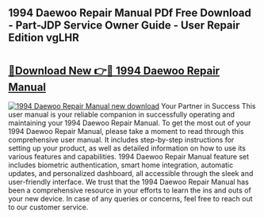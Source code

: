 ## 1994 Daewoo Repair Manual PDf Free Download - Part-JDP Service Owner Guide - User Repair Edition vgLHR

# <h2><a href="http://bc4782.oget.top/?id=1994+Daewoo+Repair+Manual">🔗Download New 👉🔴 1994 Daewoo Repair Manual</a></h2>

[![1994 Daewoo Repair Manual new download](https://i.imgur.com/5g1atiW.png)](http://bc4782.oget.top/?id=1994+Daewoo+Repair+Manual)
Your Partner in Success This user manual is your reliable companion in successfully operating and maintaining your 1994 Daewoo Repair Manual. To get the most out of your 1994 Daewoo Repair Manual, please take a moment to read through this comprehensive user manual. It includes step-by-step instructions for setting up your product, as well as detailed information on how to use its various features and capabilities. 1994 Daewoo Repair Manual feature set includes biometric authentication, smart home integration, automatic updates, and personalized dashboard, all accessible through the sleek and user-friendly interface. We trust that the 1994 Daewoo Repair Manual has been a comprehensive resource in your efforts to learn the ins and outs of your new device. In case of any queries or concerns, feel free to reach out to our customer service.
